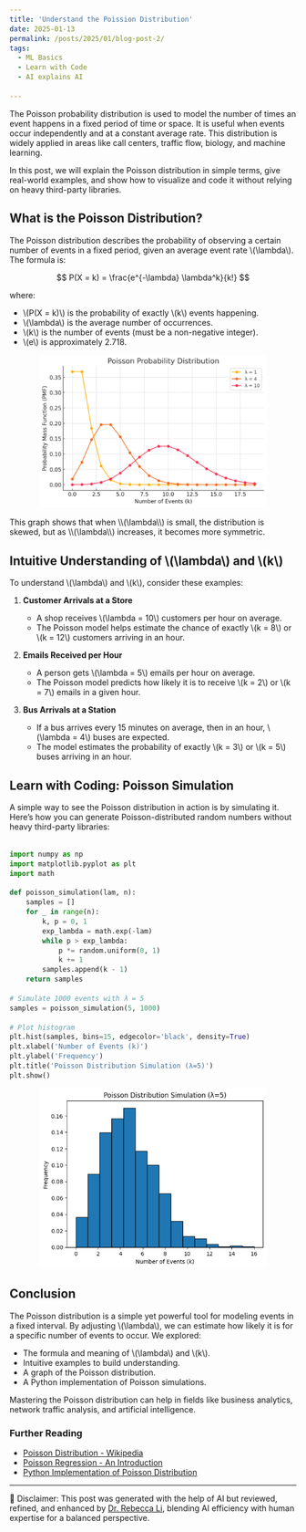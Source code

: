```yaml
---
title: 'Understand the Poission Distribution'
date: 2025-01-13
permalink: /posts/2025/01/blog-post-2/
tags:
  - ML Basics
  - Learn with Code
  - AI explains AI

---
```




The Poisson probability distribution is used to model the number of times an event happens in a fixed period of time or space. It is useful when events occur independently and at a constant average rate. This distribution is widely applied in areas like call centers, traffic flow, biology, and machine learning.

In this post, we will explain the Poisson distribution in simple terms, give real-world examples, and show how to visualize and code it without relying on heavy third-party libraries.

## What is the Poisson Distribution?

The Poisson distribution describes the probability of observing a certain number of events in a fixed period, given an average event rate \\(\lambda\\). The formula is:

$$
P(X = k) = \frac{e^{-\lambda} \lambda^k}{k!}
$$

where:
- \\(P(X = k)\\) is the probability of exactly \\(k\\) events happening.
- \\(\lambda\\)  is the average number of occurrences.
- \\(k\\) is the number of events (must be a non-negative integer).
- \\(e\\) is approximately 2.718.

<p align="center"><img src="/figures/posts/Poisson Probability Distribution.png"  width="400" class="inline"/></p>
This graph shows that when \\(\lambda\\) is small, the distribution is skewed, but as \\(\lambda\\) increases, it becomes more symmetric.

## Intuitive Understanding of \\(\lambda\\) and \\(k\\)

To understand \\(\lambda\\) and \\(k\\), consider these examples:

1. **Customer Arrivals at a Store**
   - A shop receives \\(\lambda = 10\\) customers per hour on average.
   - The Poisson model helps estimate the chance of exactly \\(k = 8\\) or \\(k = 12\\) customers arriving in an hour.

2. **Emails Received per Hour**
   - A person gets \\(\lambda = 5\\) emails per hour on average.
   - The Poisson model predicts how likely it is to receive \\(k = 2\\) or \\(k = 7\\) emails in a given hour.

3. **Bus Arrivals at a Station**
   - If a bus arrives every 15 minutes on average, then in an hour, \\(\lambda = 4\\) buses are expected.
   - The model estimates the probability of exactly \\(k = 3\\) or \\(k = 5\\) buses arriving in an hour.



## Learn with Coding: Poisson Simulation

A simple way to see the Poisson distribution in action is by simulating it. Here’s how you can generate Poisson-distributed random numbers without heavy third-party libraries:

```python

import numpy as np
import matplotlib.pyplot as plt
import math

def poisson_simulation(lam, n):
    samples = []
    for _ in range(n):
        k, p = 0, 1
        exp_lambda = math.exp(-lam)
        while p > exp_lambda:
            p *= random.uniform(0, 1)
            k += 1
        samples.append(k - 1)
    return samples

# Simulate 1000 events with λ = 5
samples = poisson_simulation(5, 1000)

# Plot histogram
plt.hist(samples, bins=15, edgecolor='black', density=True)
plt.xlabel('Number of Events (k)')
plt.ylabel('Frequency')
plt.title('Poisson Distribution Simulation (λ=5)')
plt.show()
```

<p align="center"><img src="/figures/posts/pds.png"  width="400" class="inline"/></p>


## Conclusion

The Poisson distribution is a simple yet powerful tool for modeling events in a fixed interval. By adjusting \\(\lambda\\), we can estimate how likely it is for a specific number of events to occur. We explored:
- The formula and meaning of \\(\lambda\\) and \\(k\\).
- Intuitive examples to build understanding.
- A graph of the Poisson distribution.
- A Python implementation of Poisson simulations.

Mastering the Poisson distribution can help in fields like business analytics, network traffic analysis, and artificial intelligence.

### Further Reading
- [Poisson Distribution - Wikipedia](https://en.wikipedia.org/wiki/Poisson_distribution)
- [Poisson Regression - An Introduction](https://en.wikipedia.org/wiki/Poisson_regression)
- [Python Implementation of Poisson Distribution](https://docs.scipy.org/doc/scipy/reference/generated/scipy.stats.poisson.html)



---
🤖 Disclaimer: This post was generated with the help of AI but reviewed, refined, and enhanced by [Dr. Rebecca Li](https://xiaoyang-rebecca.github.io/), blending AI efficiency with human expertise for a balanced perspective.
